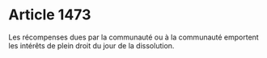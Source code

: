 # Article 1473

Les récompenses dues par la communauté ou à la communauté emportent les intérêts de plein droit du jour de la dissolution.
